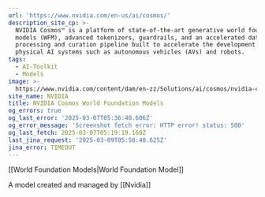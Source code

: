 ```yaml
---
url: 'https://www.nvidia.com/en-us/ai/cosmos/'
description_site_cp: >-
  NVIDIA Cosmos™ is a platform of state-of-the-art generative world foundation
  models (WFM), advanced tokenizers, guardrails, and an accelerated data
  processing and curation pipeline built to accelerate the development of
  physical AI systems such as autonomous vehicles (AVs) and robots.
tags:
  - AI-Toolkit
  - Models
image: >-
  https://www.nvidia.com/content/dam/en-zz/Solutions/ai/cosmos/nvidia-cosmos-og.jpg
site_name: NVIDIA
title: NVIDIA Cosmos World Foundation Models
og_errors: true
og_last_error: '2025-03-07T05:36:40.606Z'
og_error_message: 'Screenshot fetch error: HTTP error! status: 500'
og_last_fetch: 2025-03-07T05:19:19.160Z
last_jina_request: '2025-03-09T05:58:40.625Z'
jina_error: TIMEOUT
---
```

[[World Foundation Models|World Foundation Model]]

A model created and managed by [[Nvidia]]

